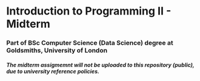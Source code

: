 # Introduction to Programming II - Midterm

### Part of BSc Computer Science (Data Science) degree at Goldsmiths, University of London
##### The midterm assigmemnt will not be uploaded to this repository (public), due to university reference policies.

